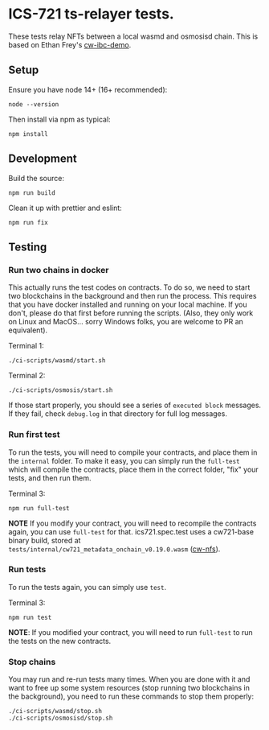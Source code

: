 # ICS-721 ts-relayer tests.

These tests relay NFTs between a local wasmd and osmosisd chain. This
is based on Ethan Frey's
[cw-ibc-demo](https://github.com/confio/cw-ibc-demo).

## Setup

Ensure you have node 14+ (16+ recommended):

```
node --version
```

Then install via npm as typical:

```
npm install
```

## Development

Build the source:

```
npm run build
```

Clean it up with prettier and eslint:

```
npm run fix
```

## Testing

### Run two chains in docker

This actually runs the test codes on contracts. To do so, we need to
start two blockchains in the background and then run the process. This
requires that you have docker installed and running on your local
machine. If you don't, please do that first before running the
scripts. (Also, they only work on Linux and MacOS... sorry Windows
folks, you are welcome to PR an equivalent).

Terminal 1:

```
./ci-scripts/wasmd/start.sh
```

Terminal 2:

```
./ci-scripts/osmosis/start.sh
```

If those start properly, you should see a series of `executed block`
messages. If they fail, check `debug.log` in that directory for full
log messages.

### Run first test

To run the tests, you will need to compile your contracts, and place
them in the `internal` folder. To make it easy, you can simply run
the `full-test` which will compile the contracts, place them in the
correct folder, "fix" your tests, and then run them.

Terminal 3:

```
npm run full-test
```

**NOTE** If you modify your contract, you will need to recompile the
contracts again, you can use `full-test` for that. ics721.spec.test
uses a cw721-base binary build, stored at
`tests/internal/cw721_metadata_onchain_v0.19.0.wasm` ([cw-nfs](https://github.com/CosmWasm/cw-nfts/releases/tag/v0.18.0)).

### Run tests

To run the tests again, you can simply use `test`.

Terminal 3:

```
npm run test
```

**NOTE**: If you modified your contract, you will need to run
`full-test` to run the tests on the new contracts.

### Stop chains

You may run and re-run tests many times. When you are done with it and
want to free up some system resources (stop running two blockchains in
the background), you need to run these commands to stop them properly:

```
./ci-scripts/wasmd/stop.sh
./ci-scripts/osmosisd/stop.sh
```
